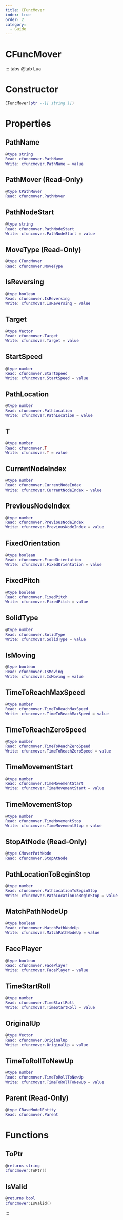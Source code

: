 ```yaml
---
title: CFuncMover
index: true
order: 2
category:
  - Guide
---
```


# CFuncMover

::: tabs
@tab Lua
# Constructor
```lua
CFuncMover(ptr --[[ string ]])
```
# Properties
## PathName 
```lua
@type string
Read: cfuncmover.PathName
Write: cfuncmover.PathName = value
```
## PathMover (Read-Only)
```lua
@type CPathMover
Read: cfuncmover.PathMover
```
## PathNodeStart 
```lua
@type string
Read: cfuncmover.PathNodeStart
Write: cfuncmover.PathNodeStart = value
```
## MoveType (Read-Only)
```lua
@type CFuncMover
Read: cfuncmover.MoveType
```
## IsReversing 
```lua
@type boolean
Read: cfuncmover.IsReversing
Write: cfuncmover.IsReversing = value
```
## Target 
```lua
@type Vector
Read: cfuncmover.Target
Write: cfuncmover.Target = value
```
## StartSpeed 
```lua
@type number
Read: cfuncmover.StartSpeed
Write: cfuncmover.StartSpeed = value
```
## PathLocation 
```lua
@type number
Read: cfuncmover.PathLocation
Write: cfuncmover.PathLocation = value
```
## T 
```lua
@type number
Read: cfuncmover.T
Write: cfuncmover.T = value
```
## CurrentNodeIndex 
```lua
@type number
Read: cfuncmover.CurrentNodeIndex
Write: cfuncmover.CurrentNodeIndex = value
```
## PreviousNodeIndex 
```lua
@type number
Read: cfuncmover.PreviousNodeIndex
Write: cfuncmover.PreviousNodeIndex = value
```
## FixedOrientation 
```lua
@type boolean
Read: cfuncmover.FixedOrientation
Write: cfuncmover.FixedOrientation = value
```
## FixedPitch 
```lua
@type boolean
Read: cfuncmover.FixedPitch
Write: cfuncmover.FixedPitch = value
```
## SolidType 
```lua
@type number
Read: cfuncmover.SolidType
Write: cfuncmover.SolidType = value
```
## IsMoving 
```lua
@type boolean
Read: cfuncmover.IsMoving
Write: cfuncmover.IsMoving = value
```
## TimeToReachMaxSpeed 
```lua
@type number
Read: cfuncmover.TimeToReachMaxSpeed
Write: cfuncmover.TimeToReachMaxSpeed = value
```
## TimeToReachZeroSpeed 
```lua
@type number
Read: cfuncmover.TimeToReachZeroSpeed
Write: cfuncmover.TimeToReachZeroSpeed = value
```
## TimeMovementStart 
```lua
@type number
Read: cfuncmover.TimeMovementStart
Write: cfuncmover.TimeMovementStart = value
```
## TimeMovementStop 
```lua
@type number
Read: cfuncmover.TimeMovementStop
Write: cfuncmover.TimeMovementStop = value
```
## StopAtNode (Read-Only)
```lua
@type CMoverPathNode
Read: cfuncmover.StopAtNode
```
## PathLocationToBeginStop 
```lua
@type number
Read: cfuncmover.PathLocationToBeginStop
Write: cfuncmover.PathLocationToBeginStop = value
```
## MatchPathNodeUp 
```lua
@type boolean
Read: cfuncmover.MatchPathNodeUp
Write: cfuncmover.MatchPathNodeUp = value
```
## FacePlayer 
```lua
@type boolean
Read: cfuncmover.FacePlayer
Write: cfuncmover.FacePlayer = value
```
## TimeStartRoll 
```lua
@type number
Read: cfuncmover.TimeStartRoll
Write: cfuncmover.TimeStartRoll = value
```
## OriginalUp 
```lua
@type Vector
Read: cfuncmover.OriginalUp
Write: cfuncmover.OriginalUp = value
```
## TimeToRollToNewUp 
```lua
@type number
Read: cfuncmover.TimeToRollToNewUp
Write: cfuncmover.TimeToRollToNewUp = value
```
## Parent (Read-Only)
```lua
@type CBaseModelEntity
Read: cfuncmover.Parent
```
# Functions
## ToPtr
```lua
@returns string
cfuncmover:ToPtr()
```
## IsValid
```lua
@returns bool
cfuncmover:IsValid()
```

:::